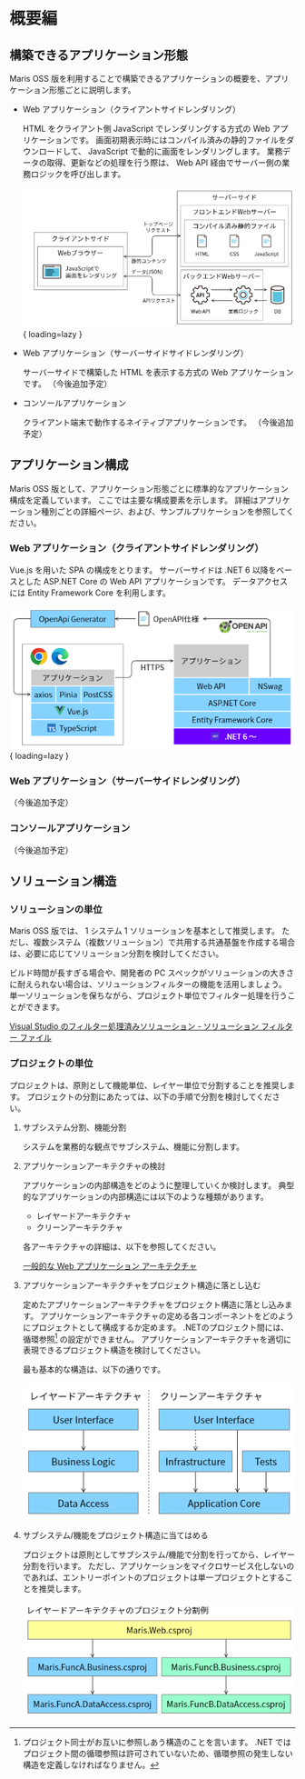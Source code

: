 # 概要編

## 構築できるアプリケーション形態

Maris OSS 版を利用することで構築できるアプリケーションの概要を、アプリケーション形態ごとに説明します。

- Web アプリケーション（クライアントサイドレンダリング）

    HTML をクライアント側 JavaScript でレンダリングする方式の Web アプリケーションです。
    画面初期表示時にはコンパイル済みの静的ファイルをダウンロードして、 JavaScript で動的に画面をレンダリングします。
    業務データの取得、更新などの処理を行う際は、 Web API 経由でサーバー側の業務ロジックを呼び出します。

    ![クライアントサイドレンダリング](../../images/app-architecture/overview/client-side-rendering.png){ loading=lazy }

- Web アプリケーション（サーバーサイドサイドレンダリング）

    サーバーサイドで構築した HTML を表示する方式の Web アプリケーションです。
    （今後追加予定）

- コンソールアプリケーション

    クライアント端末で動作するネイティブアプリケーションです。
    （今後追加予定）
  
## アプリケーション構成

Maris OSS 版として、アプリケーション形態ごとに標準的なアプリケーション構成を定義しています。
ここでは主要な構成要素を示します。
詳細はアプリケーション種別ごとの詳細ページ、および、サンプルプリケーションを参照してください。

### Web アプリケーション（クライアントサイドレンダリング）

Vue.js を用いた SPA の構成をとります。
サーバーサイドは .NET 6 以降をベースとした ASP.NET Core の Web API アプリケーションです。
データアクセスには Entity Framework Core を利用します。

![クライアントサイドレンダリング アプリケーションスタック](../../images/app-architecture/overview/client-side-rendering-maris.png){ loading=lazy }

### Web アプリケーション（サーバーサイドレンダリング）

（今後追加予定）

### コンソールアプリケーション

（今後追加予定）

## ソリューション構造

### ソリューションの単位

Maris OSS 版では、 1 システム 1 ソリューションを基本として推奨します。
ただし、複数システム（複数ソリューション）で共用する共通基盤を作成する場合は、必要に応じてソリューション分割を検討してください。

ビルド時間が長すぎる場合や、開発者の PC スペックがソリューションの大きさに耐えられない場合は、ソリューションフィルターの機能を活用しましょう。
単一ソリューションを保ちながら、プロジェクト単位でフィルター処理を行うことができます。

[Visual Studio のフィルター処理済みソリューション - ソリューション フィルター ファイル](https://docs.microsoft.com/ja-jp/visualstudio/ide/filtered-solutions?view=vs-2022#solution-filter-files)

### プロジェクトの単位

プロジェクトは、原則として機能単位、レイヤー単位で分割することを推奨します。
プロジェクトの分割にあたっては、以下の手順で分割を検討してください。

1. サブシステム分割、機能分割

    システムを業務的な観点でサブシステム、機能に分割します。

1. アプリケーションアーキテクチャの検討

    アプリケーションの内部構造をどのように整理していくか検討します。
    典型的なアプリケーションの内部構造には以下のような種類があります。

    - レイヤードアーキテクチャ
    - クリーンアーキテクチャ

    各アーキテクチャの詳細は、以下を参照してください。

    [一般的な Web アプリケーション アーキテクチャ](https://docs.microsoft.com/ja-jp/dotnet/architecture/modern-web-apps-azure/common-web-application-architectures)

1. アプリケーションアーキテクチャをプロジェクト構造に落とし込む

    定めたアプリケーションアーキテクチャをプロジェクト構造に落とし込みます。
    アプリケーションアーキテクチャの定める各コンポーネントをどのようにプロジェクトとして構成するか定めます。
    .NETのプロジェクト間には、循環参照[^1] の設定ができません。
    アプリケーションアーキテクチャを適切に表現できるプロジェクト構造を検討してください。

    最も基本的な構造は、以下の通りです。

    ![代表的なアプリケーションアーキテクチャ](../../images/app-architecture/overview/application-architecture.png)

1. サブシステム/機能をプロジェクト構造に当てはめる

    プロジェクトは原則としてサブシステム/機能で分割を行ってから、レイヤー分割を行います。
    ただし、アプリケーションをマイクロサービス化しないのであれば、エントリーポイントのプロジェクトは単一プロジェクトとすることを推奨します。

    ![レイヤードアーキテクチャのプロジェクト分割例](../../images/app-architecture/overview/application-architecture-and-functions.png)

[^1]:
    プロジェクト同士がお互いに参照しあう構造のことを言います。
    .NET ではプロジェクト間の循環参照は許可されていないため、循環参照の発生しない構造を定義しなければなりません。

